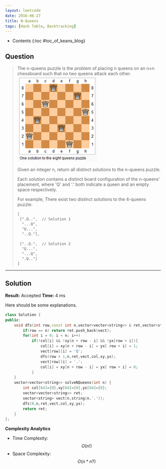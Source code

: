 ```yaml
---
layout: leetcode
date: 2016-06-27
title: N-Queens
tags: [Hash Table, Backtracking]
---
```


* Contents
{:toc #toc_of_keans_blog}

## Question

> The n-queens puzzle is the problem of placing n queens on an n×n chessboard such that no two queens attack each other.
>![N Queens](/images/leetcode/51-n-queens.png)
>
>Given an integer n, return all distinct solutions to the n-queens puzzle.
>
>Each solution contains a distinct board configuration of the n-queens' placement, where 'Q' and '.' both indicate a queen and an empty space respectively.
>
>For example,
>There exist two distinct solutions to the 4-queens puzzle:
>     
>     [
>      [".Q..",  // Solution 1
>       "...Q",
>       "Q...",
>       "..Q."],
>     
>      ["..Q.",  // Solution 2
>       "Q...",
>       "...Q",
>       ".Q.."]
>     ]
>

***

## Solution

**Result:** Accepted **Time:** 4 ms

Here should be some explanations.

```cpp
class Solution {
public:
    void dfs(int row,const int n,vector<vector<string>> & ret,vector<string> & vect,int col[],int xy[],int yx[]){
        if(row == n) return ret.push_back(vect);
        for(int i = 0; i < n; i++)
            if(!col[i] && !xy[n + row - i] && !yx[row + i]){
                col[i] = xy[n + row - i] = yx[ row + i] = 1;
                vect[row][i] = 'Q';
                dfs(row + 1,n,ret,vect,col,xy,yx);
                vect[row][i] = '.';
                col[i] = xy[n + row - i] = yx[ row + i] = 0;
            }
    }
    vector<vector<string>> solveNQueens(int n) {
        int col[64]={0},xy[64]={0},yx[64]={0};
        vector<vector<string>> ret;
        vector<string> vect(n,string(n,'.'));
        dfs(0,n,ret,vect,col,xy,yx);
        return ret;
    }
};
```

**Complexity Analytics**

- Time Complexity: $$O(n!)$$
- Space Complexity: $$O(n*n?)$$

